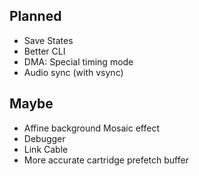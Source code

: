 ## Planned
* Save States
* Better CLI
* DMA: Special timing mode
* Audio sync (with vsync)


## Maybe
* Affine background Mosaic effect
* Debugger
* Link Cable
* More accurate cartridge prefetch buffer